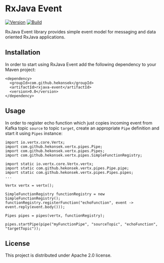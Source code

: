 # RxJava Event

[![Version](https://img.shields.io/badge/RxJava%20Event-0.0-blue.svg)](https://github.com/hekonsek/rxjava-event/releases)
[![Build](https://api.travis-ci.org/hekonsek/rxjava-event.svg)](https://travis-ci.org/hekonsek/rxjava-event)

RxJava Event library provides simple event model for messaging and data oriented RxJava applications.

## Installation

In order to start using RxJava Event add the following dependency to your Maven project:

    <dependency>
      <groupId>com.github.hekonsek</groupId>
      <artifactId>rxjava-event</artifactId>
      <version>0.0</version>
    </dependency>

## Usage

In order to register echo function which just copies incoming event from Kafka topic `source` to topic `target`,
create an appropriate `Pipe` definition and start it using `Pipes` instance:

```
import io.vertx.core.Vertx;
import com.github.hekonsek.vertx.pipes.Pipe;
import com.github.hekonsek.vertx.pipes.Pipes;
import com.github.hekonsek.vertx.pipes.SimpleFunctionRegistry;

import static io.vertx.core.Vertx.vertx;
import static com.github.hekonsek.vertx.pipes.Pipe.pipe;
import static com.github.hekonsek.vertx.pipes.Pipes.pipes;
...

Vertx vertx = vertx();

SimpleFunctionRegistry functionRegistry = new SimpleFunctionRegistry();
functionRegistry.registerFunction("echoFunction", event -> event.reply(event.body()));

Pipes pipes = pipes(vertx, functionRegistry);

pipes.startPipe(pipe("myFunctionPipe", "sourceTopic", "echoFunction", "targetTopic"));
```

## License

This project is distributed under Apache 2.0 license.
